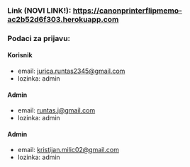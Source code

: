 ### Link (NOVI LINK!): https://canonprinterflipmemo-ac2b52d6f303.herokuapp.com

### Podaci za prijavu:

#### Korisnik
* email: jurica.runtas2345@gmail.com
* lozinka: admin

#### Admin
* email: runtas.j@gmail.com
* lozinka: admin

#### Admin
* email: kristijan.milic02@gmail.com
* lozinka: admin

